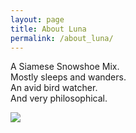 ```yaml
---
layout: page
title: About Luna
permalink: /about_luna/
---
```


A Siamese Snowshoe Mix. <br />
Mostly sleeps and wanders. <br />
An avid bird watcher. <br />
And very philosophical. <br />



<div style="float: left, max-width=50%, max-height=50%">
    <img  src="{{ site.url }}/assets/images/luna.JPG">
</div>



